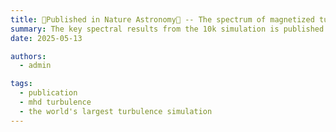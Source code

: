 ```yaml
---
title: 🎉Published in Nature Astronomy🎉 -- The spectrum of magnetized turbulence in the interstellar medium!
summary: The key spectral results from the 10k simulation is published in Nature Astronomy!
date: 2025-05-13

authors:
  - admin

tags:
  - publication
  - mhd turbulence
  - the world's largest turbulence simulation
---
```

